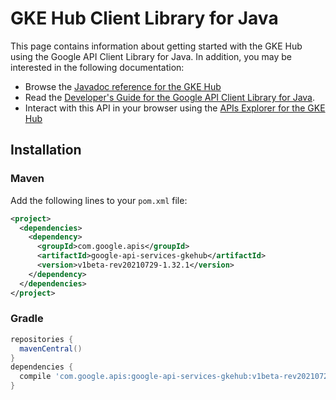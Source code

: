 # GKE Hub Client Library for Java



This page contains information about getting started with the GKE Hub
using the Google API Client Library for Java. In addition, you may be interested
in the following documentation:

* Browse the [Javadoc reference for the GKE Hub][javadoc]
* Read the [Developer's Guide for the Google API Client Library for Java][google-api-client].
* Interact with this API in your browser using the [APIs Explorer for the GKE Hub][api-explorer]

## Installation

### Maven

Add the following lines to your `pom.xml` file:

```xml
<project>
  <dependencies>
    <dependency>
      <groupId>com.google.apis</groupId>
      <artifactId>google-api-services-gkehub</artifactId>
      <version>v1beta-rev20210729-1.32.1</version>
    </dependency>
  </dependencies>
</project>
```

### Gradle

```gradle
repositories {
  mavenCentral()
}
dependencies {
  compile 'com.google.apis:google-api-services-gkehub:v1beta-rev20210729-1.32.1'
}
```

[javadoc]: https://googleapis.dev/java/google-api-services-gkehub/latest/index.html
[google-api-client]: https://github.com/googleapis/google-api-java-client/
[api-explorer]: https://developers.google.com/apis-explorer/#p/gkehub/v1/
